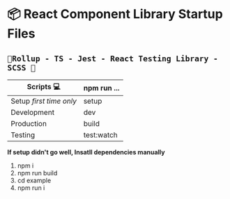 # 📦 React Component Library Startup Files

## `🎉Rollup - TS - Jest - React Testing Library - SCSS 🎉`


|Scripts 💻					| npm run ... |
|---------------------------|--|
|    Setup *first time only*| setup|
|    Development 			| dev |
|    Production  			| build |
|    Testing     			| test:watch|


**If setup didn't go well, Insatll dependencies manually**



 1. npm i
 2. npm run build
 3. cd example
 4. npm run i
